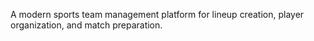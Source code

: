 A modern sports team management platform for lineup creation, player organization, and match preparation.
